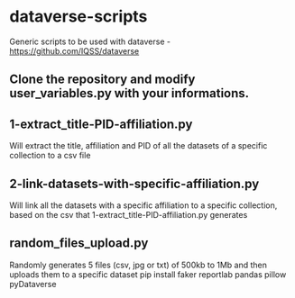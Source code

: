 # dataverse-scripts
Generic scripts to be used with dataverse - https://github.com/IQSS/dataverse

## Clone the repository and modify user_variables.py with your informations. 

## 1-extract_title-PID-affiliation.py
Will extract the title, affiliation and PID of all the datasets of a specific collection to a csv file
## 2-link-datasets-with-specific-affiliation.py
Will link all the datasets with a specific affiliation to a specific collection, based on the csv that 1-extract_title-PID-affiliation.py generates
## random_files_upload.py
Randomly generates 5 files (csv, jpg or txt) of 500kb to 1Mb and then uploads them to a specific dataset
pip install faker reportlab pandas pillow pyDataverse
